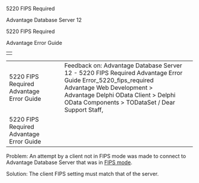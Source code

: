 5220 FIPS Required




Advantage Database Server 12  

5220 FIPS Required

Advantage Error Guide

|  |
| --- |
|  |

|  |  |  |  |  |
| --- | --- | --- | --- | --- |
| 5220 FIPS Required  Advantage Error Guide |  |  | Feedback on: Advantage Database Server 12 - 5220 FIPS Required Advantage Error Guide Error\_5220\_fips\_required Advantage Web Development > Advantage Delphi OData Client > Delphi OData Components > TODataSet / Dear Support Staff, |  |
| 5220 FIPS Required  Advantage Error Guide |  |  |  |  |

Problem: An attempt by a client not in FIPS mode was made to connect to Advantage Database Server that was in [FIPS mode](master_fips.htm).

Solution: The client FIPS setting must match that of the server.